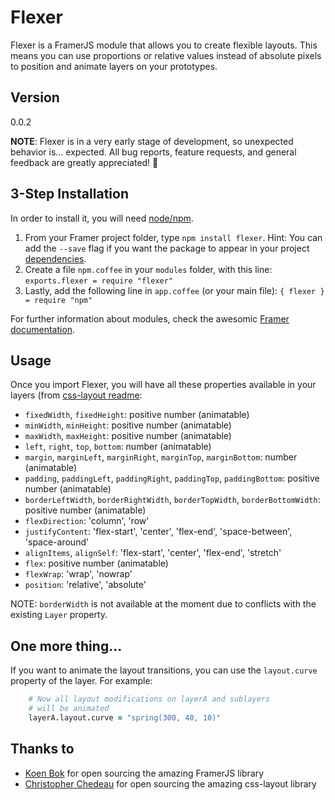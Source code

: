 # Flexer

Flexer is a FramerJS module that allows you to create flexible layouts. This means you can use proportions or relative values instead of absolute pixels to position and animate layers on your prototypes.

## Version 

0.0.2

**NOTE**: Flexer is in a very early stage of development, so unexpected behavior is... expected. All bug reports, feature requests, and general feedback are greatly appreciated! 👊

## 3-Step Installation

In order to install it, you will need [node/npm](https://nodejs.org/en/download/).

1. From your Framer project folder, type `npm install flexer`. Hint: You can add the `--save` flag if you want the package to appear in your project [dependencies](https://docs.npmjs.com/cli/install).
2. Create a file `npm.coffee` in your `modules` folder, with this line: `exports.flexer = require "flexer"`
3. Lastly, add the following line in `app.coffee` (or your main file): `{ flexer } = require "npm"`

For further information about modules, check the awesomic [Framer documentation](http://framerjs.com/docs/#modules.modules).

## Usage

Once you import Flexer, you will have all these properties available in your layers (from [css-layout readme](https://github.com/facebook/css-layout):

- `fixedWidth`, `fixedHeight`: positive number (animatable)
- `minWidth`, `minHeight`: positive number (animatable)
- `maxWidth`, `maxHeight`: positive number (animatable)
- `left`, `right`, `top`, `bottom`: number (animatable)
- `margin`, `marginLeft`, `marginRight`, `marginTop`, `marginBottom`: number (animatable)
- `padding`, `paddingLeft`, `paddingRight`, `paddingTop`, `paddingBottom`: positive number (animatable)
- `borderLeftWidth`, `borderRightWidth`, `borderTopWidth`, `borderBottomWidth`: positive number (animatable)
- `flexDirection`: 'column', 'row'
- `justifyContent`: 'flex-start', 'center', 'flex-end', 'space-between', 'space-around'
- `alignItems`, `alignSelf`: 'flex-start', 'center', 'flex-end', 'stretch'
- `flex`: positive number (animatable)
- `flexWrap`: 'wrap', 'nowrap'
- `position`: 'relative', 'absolute'

NOTE: `borderWidth` is not available at the moment due to conflicts with the existing `Layer` property.

## One more thing...

If you want to animate the layout transitions, you can use the `layout.curve` property of the layer. For example:

```coffeescript
	# Now all layout modifications on layerA and sublayers 
	# will be animated
	layerA.layout.curve = "spring(300, 40, 10)"
```

## Thanks to

- [Koen Bok](http://github.com/koenbok) for open sourcing the amazing FramerJS library
- [Christopher Chedeau](https://github.com/vjeux) for open sourcing the amazing css-layout library
